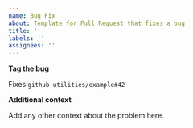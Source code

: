 ```yaml
---
name: Bug Fix
about: Template for Pull Request that fixes a bug
title: ''
labels: ''
assignees: ''
---
```



**Tag the bug**


Fixes `github-utilities/example#42`


**Additional context**


Add any other context about the problem here.
